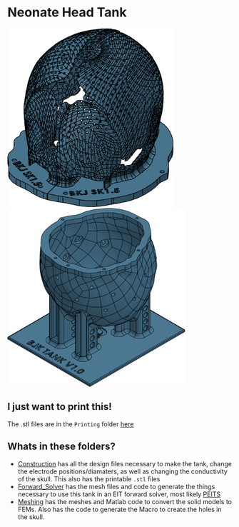 # Neonate Head Tank


 <img src="https://raw.githubusercontent.com/EIT-team/Tanks/master/doc/figures/nn_skull_final.png" height="400" alt="Neonatal tank"> <img src="https://raw.githubusercontent.com/EIT-team/Tanks/master/doc/figures/nn_tank_final.png" height="400" alt="Neonatal tank">

## I just want to print this!

The .stl files are in the `Printing` folder [here](./Construction/Printing)

## Whats in these folders?

- [Construction](./Construction/) has all the design files necessary to make the tank, change the electrode positions/diamaters, as well as changing the conductivity of the skull. This also has the printable `.stl` files
- [Forward_Solver](./Forward_Solver/) has the mesh files and code to generate the things necessary to use this tank in an EIT forward solver, most likely [PEITS](https://github.com/EIT-team/PEITS)
- [Meshing](./Meshing/) has the meshes and Matlab code to convert the solid models to FEMs. Also has the code to generate the Macro to create the holes in the skull.
